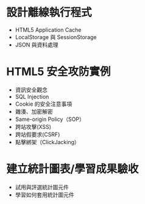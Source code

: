 # 設計離線執行程式 
  - HTML5 Application Cache 
  - LocalStorage 與 SessionStorage 
  - JSON 與資料處理 
# HTML5 安全攻防實例 
  - 資訊安全觀念 
  - SQL Injection 
  - Cookie 的安全注意事項 
  - 雜湊、加密解密 
  - Same-origin Policy（SOP） 
  - 跨站攻擊(XSS) 
  - 跨站假要求(CSRF) 
  - 點擊綁架（ClickJacking）
# 建立統計圖表/學習成果驗收 
  - 試用與評選統計圖元件 
  - 學習如何套用統計圖元件